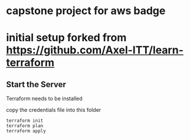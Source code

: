 # capstone project for aws badge
# initial setup forked from https://github.com/Axel-ITT/learn-terraform


## Start the Server

Terraform needs to be installed

copy the credentials file into this folder
```
terraform init
terraform plan
terraform apply
```